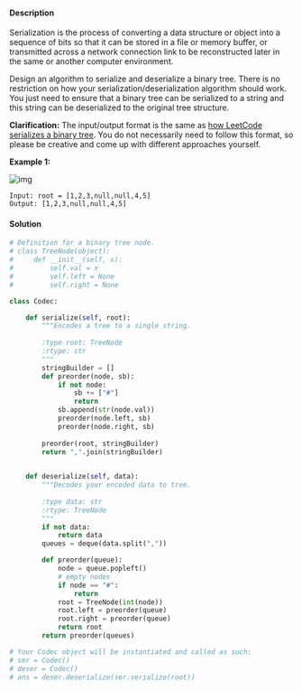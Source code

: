 #### Description

Serialization is the process of converting a data structure or object into a sequence of bits so that it can be stored in a file or memory buffer, or transmitted across a network connection link to be reconstructed later in the same or another computer environment.

Design an algorithm to serialize and deserialize a binary tree. There is no restriction on how your serialization/deserialization algorithm should work. You just need to ensure that a binary tree can be serialized to a string and this string can be deserialized to the original tree structure.

**Clarification:** The input/output format is the same as [how LeetCode serializes a binary tree](https://leetcode.com/faq/#binary-tree). You do not necessarily need to follow this format, so please be creative and come up with different approaches yourself.

 

**Example 1:**

![img](https://assets.leetcode.com/uploads/2020/09/15/serdeser.jpg)



```
Input: root = [1,2,3,null,null,4,5]
Output: [1,2,3,null,null,4,5]
```

#### Solution

```python
# Definition for a binary tree node.
# class TreeNode(object):
#     def __init__(self, x):
#         self.val = x
#         self.left = None
#         self.right = None

class Codec:

    def serialize(self, root):
        """Encodes a tree to a single string.
        
        :type root: TreeNode
        :rtype: str
        """
        stringBuilder = []
        def preorder(node, sb):
            if not node:
                sb += ["#"]
                return
            sb.append(str(node.val))
            preorder(node.left, sb)
            preorder(node.right, sb)
        
        preorder(root, stringBuilder)
        return ",".join(stringBuilder)
        

    def deserialize(self, data):
        """Decodes your encoded data to tree.
        
        :type data: str
        :rtype: TreeNode
        """
        if not data:
            return data
        queues = deque(data.split(","))

        def preorder(queue):
            node = queue.popleft()
            # empty nodes
            if node == "#":
                return
            root = TreeNode(int(node))
            root.left = preorder(queue)
            root.right = preorder(queue)
            return root
        return preorder(queues)

# Your Codec object will be instantiated and called as such:
# ser = Codec()
# deser = Codec()
# ans = deser.deserialize(ser.serialize(root))
```

